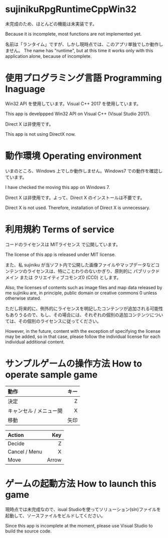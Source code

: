 # sujinikuRpgRuntimeCppWin32

未完成のため、ほとんどの機能は未実装です。

Because it is incomplete, most functions are not implemented yet.


名前は「ランタイム」ですが、しかし現時点では、このアプリ単独でしか動作しません。
The name has "runtime", but at this time it works only with this application alone, because of incomplete.

# 使用プログラミング言語 Programming lnaguage
Win32 API を使用しています。Visual C++ 2017 を使用しています。

This app is develppped Win32 API on Visual C++ (Visual Studio 2017).

Direct X は非使用です。

This app is not using DirectX now.


# 動作環境 Operating environment
いまのところ、Windows 上でしか動作しません。Windows7 での動作を確認しています。

I have checked the moving this app on Windows 7.

Direct X は非使用です。よって、Direct X のインストールは不要です。

Direct X is not used. Therefore, installation of Direct X is unnecessary.

# 利用規約 Terms of service
コードのライセンスは MITライセンス で公開しています。

The license of this app is released under MIT license.

また、私 sujiniku が当ソフト内で公開した画像ファイルやマップデータなどコンテンツのライセンスは、特にことわりのないかぎり、原則的に パブリックドメイン または クリエイティブコモンズ0 (CC0) とします。

Also, the licenses of contents such as image files and map data released by me sujiniku are, in principle, public domain or creative commons 0 unless otherwise stated.

ただし将来的に、例外的にライセンスを明記したコンテンツが追加される可能性もありうるので、もし、その場合には、それぞれの個別の追加コンテンツについては、その個別のライセンスに従ってください。

However, in the future, content with the exception of specifying the license may be added, so in that case, please follow the individual license for each individual additional content.

# サンプルゲームの操作方法 How to operate sample game

動作       |キー  |
:---------|----:|
決定       |Z   |
キャンセル / メニュー開  |X    |
移動      |矢印  |

Action       |Key  |
:---------|----:|
Decide       |Z   |
Cancel / Menu  |X    |
Move      |Arrow  |

# ゲームの起動方法 How to launch this game
現時点では未完成なので、isual Studioを使ってソリューション(sln)ファイルを起動して、ソースファイルをビルドしてください。

Since this app is incomplete at the moment, please use Visual Studio to build the source code.
